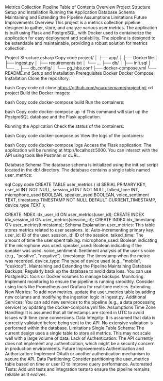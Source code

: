 Metrics Collection Pipeline
Table of Contents
Overview
Project Structure
Setup and Installation
Running the Application
Database Schema
Maintaining and Extending the Pipeline
Assumptions
Limitations
Future Improvements
Overview
This project is a metrics collection pipeline designed to gather, store, and analyze various user metrics. The application is built using Flask and PostgreSQL, with Docker used to containerize the application for easy deployment and scalability. The pipeline is designed to be extendable and maintainable, providing a robust solution for metrics collection.

Project Structure
csharp
Copy code
project/
│
├── app/
│   ├── Dockerfile
│   ├── ingest.py
│   ├── requirements.txt
│   └── ...
├── db/
│   ├── init.sql
│   └── ...
├── db_config/
│   └── pg_hba.conf
├── docker-compose.yml
└── README.md
Setup and Installation
Prerequisites
Docker
Docker Compose
Installation
Clone the repository:

bash
Copy code
git clone https://github.com/yourusername/project.git
cd project
Build the Docker images:

bash
Copy code
docker-compose build
Run the containers:

bash
Copy code
docker-compose up -d
This command will start up the PostgreSQL database and the Flask application.

Running the Application
Check the status of the containers:

bash
Copy code
docker-compose ps
View the logs of the containers:

bash
Copy code
docker-compose logs
Access the Flask application:
The application will be running at http://localhost:5000. You can interact with the API using tools like Postman or cURL.

Database Schema
The database schema is initialized using the init.sql script located in the db/ directory. The database contains a single table named user_metrics:

sql
Copy code
CREATE TABLE user_metrics (
    id SERIAL PRIMARY KEY,
    user_id INT NOT NULL,
    session_id INT NOT NULL,
    talked_time INT,
    microphone_used BOOLEAN,
    speaker_used BOOLEAN,
    voice_sentiment TEXT,
    timestamp TIMESTAMP NOT NULL DEFAULT CURRENT_TIMESTAMP,
    device_type TEXT
);

CREATE INDEX idx_user_id ON user_metrics(user_id);
CREATE INDEX idx_session_id ON user_metrics(session_id);
CREATE INDEX idx_timestamp ON user_metrics(timestamp);
Schema Explanation
user_metrics: This table stores metrics related to user sessions.
id: Auto-incrementing primary key.
user_id: ID of the user.
session_id: ID of the session.
talked_time: The amount of time the user spent talking.
microphone_used: Boolean indicating if the microphone was used.
speaker_used: Boolean indicating if the speaker was used.
voice_sentiment: Sentiment analysis of the user's voice (e.g., "positive", "negative").
timestamp: The timestamp when the metric was recorded.
device_type: The type of device used (e.g., "mobile", "desktop").
Maintaining and Extending the Pipeline
Maintaining
Database Backups: Regularly back up the database to avoid data loss. You can use PostgreSQL tools or Docker volumes to manage backups.
Monitoring: Implement monitoring to ensure the pipeline is running smoothly. Consider using tools like Prometheus and Grafana for real-time metrics.
Extending
New Metrics: To add new metrics, update the user_metrics table by adding new columns and modifying the ingestion logic in ingest.py.
Additional Services: You can add new services to the pipeline (e.g., a data processing service) by updating the docker-compose.yml file.
Assumptions
Time Zone Handling: It is assumed that all timestamps are stored in UTC to avoid issues with time zone conversions.
Data Integrity: It is assumed that data is correctly validated before being sent to the API. No extensive validation is performed within the database.
Limitations
Single Table Schema: The current design uses a single table to store all metrics. This may not scale well with a large volume of data.
Lack of Authentication: The API currently does not implement any authentication, which might be a security concern in production environments.
Future Improvements
Authentication and Authorization: Implement OAuth or another authentication mechanism to secure the API.
Data Partitioning: Consider partitioning the user_metrics table based on time or user ID to improve query performance.
Automated Tests: Add unit tests and integration tests to ensure the pipeline remains reliable as it evolves.